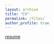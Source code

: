 ```yaml
---
layout: archive
title: "CV"
permalink: /files/
author_profile: true
---
```


<a href="yyy-apple.github.io/files/cv.pdf" target="_blank">resume</a>
